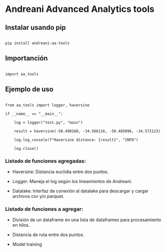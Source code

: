 # Andreani Advanced Analytics tools

## Instalar usando pip

```

pip install andreani-aa-tools

```

## Importanción

```

import aa_tools

```

## Ejemplo de uso

```

from aa_tools import logger, haversine

if __name__ == "__main__":

    log = logger("test.py", "main")

    result = haversine(-58.490160, -34.566116, -58.485096, -34.572123)

    log.log_console(f"Haversine distance: {result}", "INFO")

    log.close()

```

### Listado de funciones agregadas:

* Haversine: Distancia euclidia entre dos puntos.

* Logger: Maneja el log según los lineamientos de Andreani.

* Datalake: Interfaz de conexión al datalake para descargar y cargar archivos csv y/o parquet.


### Listado de funciones a agregar:

* División de un dataframe en una lista de dataframes para procesamiento en hilos.

* Distancia de ruta entre dos puntos.

* Model training
